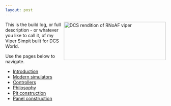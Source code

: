 ```yaml
---
layout: post
---
```


<a href="/viperpit/images/viper_phase.jpg" border="0"><img align="right" width="320" height="120" src="/viperpit/images/viper_phase.jpg" alt="DCS rendition of RNoAF viper" /></a>

This is the build log, or full description - or whatever you like to call it, of my Viper Simpit built for DCS World.

Use the pages below to navigate.


* [Introduction](./articles/intro.html)
* [Modern simulators](./articles/back.html)
* [Controllers](./articles/controllers.md)
* [Philosophy](./articles/methodology.md)
* [Pit construction](./articles/pitframe.md)
* [Panel construction](./articles/panels.md)
